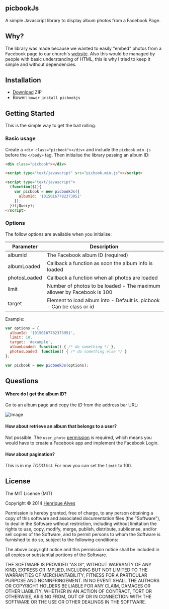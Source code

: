 picbookJs
-------

A simple Javascript library to display album photos from a Facebook Page.

## Why?

The library was made because we wanted to easily "embed" photos from a Facebook page to our church's [website](http://hillsong.co.uk). Also this would be managed by people with basic understanding of HTML, this is why I tried to keep it simple and without dependencies.

## Installation

- [Download](https://github.com/henriquea/picbookjs/archive/master.zip) ZIP
- Bower: `bower install picbookjs`

## Getting Started

This is the simple way to get the ball rolling.

### Basic usage

Create a `<div class="picbook"></div>` and include the `picbook.min.js` before the `</body>` tag. Then initialise the library passing an album ID:

```html
<div class="picbook"></div>

<script type="text/javascript" src="picbook.min.js"></script>

<script type="text/javascript">
  (function($)){
    var picbook = new picbookJs({
      albumId: '10150167782373951'
    });
  })(jQuery);
</script>
```

### Options

The follow options are available when you initialise:

| Parameter         | Description                                                            |
| ----------------- | ---------------------------------------------------------------------- |
|  albumId          | The Facebook album ID (required)                                       |
|  albumLoaded      | Callback a function as soon the album info is loaded                   |
|  photosLoaded     | Callback a function when all photos are loaded                         |
|  limit            | Number of photos to be loaded - The maximum allower by Facebook is 100 |
|  target           | Element to load album into - Default is .picbook - Can be class or id  |

Example:

```javascript
var options = {
  albumId: '10150167782373951',
  limit: 10,
  target: '#example',
  albumLoaded: function() { /* do something */ },
  photosLoaded: function() { /* do something else */ }
};

var picbook = new picbookJs(options);
```

## Questions

#### Where do I get the album ID?

Go to an album page and copy the _ID_ from the address bar URL:

![Image](http://f.cl.ly/items/2s0L3f430q2l1I11101K/fb-album-id.gif)

#### How about retrieve an album that belongs to a user?

Not possible. The `user_photo` [permission](https://developers.facebook.com/docs/reference/login/#permissions) is required, which means you would have to create a Facebook app and implement the Facebook Login.

#### How about pagination?

This is in my _TODO_ list. For now you can set the `limit` to 100.

## License

The MIT License (MIT)

Copyright © 2014 [Henrique Alves](https://github.com/henriquea)

Permission is hereby granted, free of charge, to any person obtaining a copy of this software and associated documentation files (the "Software"), to deal in the Software without restriction, including without limitation the rights to use, copy, modify, merge, publish, distribute, sublicense, and/or sell copies of the Software, and to permit persons to whom the Software is furnished to do so, subject to the following conditions:

The above copyright notice and this permission notice shall be included in all copies or substantial portions of the Software.

THE SOFTWARE IS PROVIDED "AS IS", WITHOUT WARRANTY OF ANY KIND, EXPRESS OR IMPLIED, INCLUDING BUT NOT LIMITED TO THE WARRANTIES OF MERCHANTABILITY, FITNESS FOR A PARTICULAR PURPOSE AND NONINFRINGEMENT. IN NO EVENT SHALL THE AUTHORS OR COPYRIGHT HOLDERS BE LIABLE FOR ANY CLAIM, DAMAGES OR OTHER LIABILITY, WHETHER IN AN ACTION OF CONTRACT, TORT OR OTHERWISE, ARISING FROM, OUT OF OR IN CONNECTION WITH THE SOFTWARE OR THE USE OR OTHER DEALINGS IN THE SOFTWARE.
